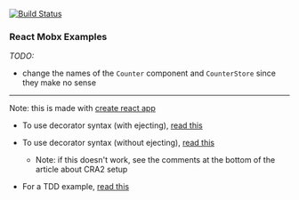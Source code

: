 [![Build Status](https://travis-ci.org/dankreiger/small-react-mobx-example.svg?branch=master)](https://travis-ci.org/dankreiger/small-react-mobx-example)

### React Mobx Examples

*TODO:*

- change the names of the `Counter` component and `CounterStore` since they make no sense

***

Note: this is made with [create react app](https://github.com/facebook/create-react-app)

- To use decorator syntax (with ejecting), [read this](https://www.leighhalliday.com/create-react-app-mobx-decorators)

- To use decorator syntax (without ejecting), [read this](https://www.leighhalliday.com/mobx-create-react-app-without-ejecting)
  - Note: if this doesn't work, see the comments at the bottom of the article about CRA2 setup

- For a TDD example, [read this](https://semaphoreci.com/community/tutorials/how-to-test-react-and-mobx-with-jest)

